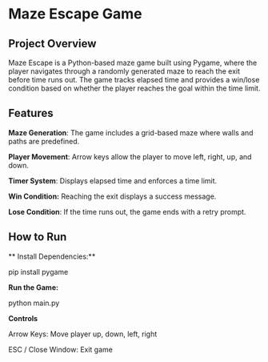# Maze Escape Game

## Project Overview

Maze Escape is a Python-based maze game built using Pygame, where the player navigates through a randomly generated maze to reach the exit before time runs out. The game tracks elapsed time and provides a win/lose condition based on whether the player reaches the goal within the time limit.

## Features

**Maze Generation**: The game includes a grid-based maze where walls and paths are predefined.

**Player Movement**: Arrow keys allow the player to move left, right, up, and down.

**Timer System**: Displays elapsed time and enforces a time limit.

**Win Condition:** Reaching the exit displays a success message.

**Lose Condition**: If the time runs out, the game ends with a retry prompt.

## How to Run

** Install Dependencies:**

pip install pygame

**Run the Game:**

python main.py

**Controls**

Arrow Keys: Move player up, down, left, right

ESC / Close Window: Exit game
